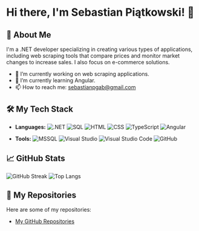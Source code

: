 # Hi there, I'm Sebastian Piątkowski! 👋

## 🚀 About Me
I'm a .NET developer specializing in creating various types of applications, including web scraping tools that compare prices and monitor market changes to increase sales. I also focus on e-commerce solutions.

- 🔭 I’m currently working on web scraping applications.
- 🌱 I’m currently learning Angular.
- 📫 How to reach me: sebastianpgab@gmail.com

## 🛠 My Tech Stack
- **Languages:** 
  ![.NET](https://img.shields.io/badge/.NET-512BD4?style=for-the-badge&logo=.net&logoColor=white)
  ![SQL](https://img.shields.io/badge/SQL-4479A1?style=for-the-badge&logo=sql&logoColor=white)
  ![HTML](https://img.shields.io/badge/HTML-E34F26?style=for-the-badge&logo=html5&logoColor=white)
  ![CSS](https://img.shields.io/badge/CSS-1572B6?style=for-the-badge&logo=css3&logoColor=white)
  ![TypeScript](https://img.shields.io/badge/TypeScript-007ACC?style=for-the-badge&logo=typescript&logoColor=white)
  ![Angular](https://img.shields.io/badge/Angular-DD0031?style=for-the-badge&logo=angular&logoColor=white)

- **Tools:** 
  ![MSSQL](https://img.shields.io/badge/MSSQL-CC2927?style=for-the-badge&logo=microsoft-sql-server&logoColor=white)
  ![Visual Studio](https://img.shields.io/badge/Visual%20Studio-5C2D91?style=for-the-badge&logo=visual-studio&logoColor=white)
  ![Visual Studio Code](https://img.shields.io/badge/Visual%20Studio%20Code-0078d7?style=for-the-badge&logo=visual%20studio%20code&logoColor=white)
  ![GitHub](https://img.shields.io/badge/GitHub-181717?style=for-the-badge&logo=github&logoColor=white)

## 📈 GitHub Stats
![GitHub Streak](https://github-readme-streak-stats.herokuapp.com/?user=sebastianpgab&theme=radical) ![Top Langs](https://github-readme-stats.vercel.app/api/top-langs/?username=sebastianpgab&layout=compact&theme=radical)     



## 📂 My Repositories
Here are some of my repositories:
- [My GitHub Repositories](https://github.com/sebastianpgab?tab=repositories)
